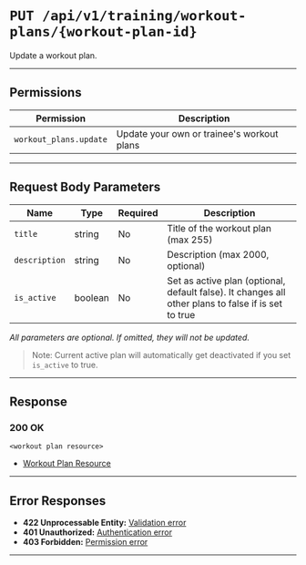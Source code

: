 # `PUT /api/v1/training/workout-plans/{workout-plan-id}`

Update a workout plan.


---

## Permissions
| Permission             | Description                                 |
|------------------------|---------------------------------------------|
| `workout_plans.update` | Update your own or trainee's workout plans  |

---

## Request Body Parameters
| Name         | Type    | Required | Description                                 |
|--------------|---------|----------|---------------------------------------------|
| `title`      | string  | No       | Title of the workout plan (max 255)         |
| `description`| string  | No       | Description (max 2000, optional)            |
| `is_active`| boolean  | No       | Set as active plan (optional, default false). It changes all other plans to false if is set to true            |

*All parameters are optional. If omitted, they will not be updated.*

> Note: Current active plan will automatically get deactivated if you set `is_active` to true.

---

## Response

### 200 OK
```
<workout plan resource>
```
- [Workout Plan Resource](workout_plan_resource.md)

---

## Error Responses
- **422 Unprocessable Entity:** [Validation error](../../_globals/validation-errors.md)
- **401 Unauthorized:** [Authentication error](../../_globals/authentication-errors.md)
- **403 Forbidden:** [Permission error](../../_globals/permission-errors.md)

---
